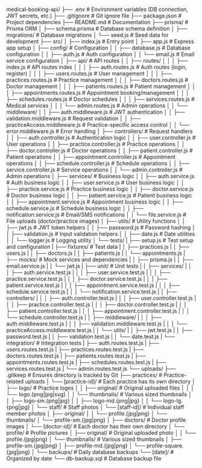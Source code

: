 medical-booking-api/
├── .env                          # Environment variables (DB connection, JWT secrets, etc.)
├── .gitignore                    # Git ignore file
├── package.json                  # Project dependencies
├── README.md                     # Documentation
├── prisma/                       # Prisma ORM
│   ├── schema.prisma             # Database schema definition
│   ├── migrations/               # Database migrations
│   └── seed.js                   # Seed data for development
├── src/
│   ├── index.js                  # Entry point
│   ├── app.js                    # Express app setup
│   ├── config/                   # Configuration
│   │   ├── database.js           # Database configuration
│   │   ├── auth.js               # Auth configuration
│   │   └── email.js              # Email service configuration
│   ├── api/                      # API routes
│   │   ├── routes/
│   │   │   ├── index.js          # API routes index
│   │   │   ├── auth.routes.js    # Auth routes (login, register)
│   │   │   ├── users.routes.js   # User management
│   │   │   ├── practices.routes.js  # Practice management
│   │   │   ├── doctors.routes.js # Doctor management
│   │   │   ├── patients.routes.js # Patient management
│   │   │   ├── appointments.routes.js # Appointment booking/management
│   │   │   ├── schedules.routes.js # Doctor schedules
│   │   │   ├── services.routes.js # Medical services
│   │   │   └── admin.routes.js   # Admin operations
│   │   └── middleware/
│   │       ├── auth.middleware.js # JWT authentication
│   │       ├── validation.middleware.js # Request validation
│   │       ├── practiceAccess.middleware.js # Practice-specific access control
│   │       └── error.middleware.js # Error handling
│   ├── controllers/              # Request handlers
│   │   ├── auth.controller.js    # Authentication logic
│   │   ├── user.controller.js    # User operations
│   │   ├── practice.controller.js # Practice operations
│   │   ├── doctor.controller.js  # Doctor operations
│   │   ├── patient.controller.js # Patient operations
│   │   ├── appointment.controller.js # Appointment operations
│   │   ├── schedule.controller.js # Schedule operations
│   │   ├── service.controller.js # Service operations
│   │   └── admin.controller.js   # Admin operations
│   ├── services/                 # Business logic
│   │   ├── auth.service.js       # Auth business logic
│   │   ├── user.service.js       # User business logic
│   │   ├── practice.service.js   # Practice business logic
│   │   ├── doctor.service.js     # Doctor business logic
│   │   ├── patient.service.js    # Patient business logic
│   │   ├── appointment.service.js # Appointment business logic
│   │   ├── schedule.service.js   # Schedule business logic
│   │   ├── notification.service.js # Email/SMS notifications
│   │   └── file.service.js       # File uploads (doctor/practice images)
│   ├── utils/                    # Utility functions
│   │   ├── jwt.js                # JWT token helpers
│   │   ├── password.js           # Password hashing
│   │   ├── validation.js         # Input validation helpers
│   │   ├── date.js               # Date utilities
│   │   └── logger.js             # Logging utility
│   └──  tests/
|        ├── setup.js                     # Test setup and configuration
|        ├── fixtures/                    # Test data
|        │   ├── practices.js
|        │   ├── users.js
|        │   ├── doctors.js
|        │   ├── patients.js
|        │   └── appointments.js
|        ├── mocks/                       # Mock services and dependencies
|        │   ├── prisma.js
|        │   ├── email.service.js
|        │   └── jwt.js
|        ├── unit/                        # Unit tests
|        │   ├── services/
|        │   │   ├── auth.service.test.js
|        │   │   ├── user.service.test.js
|        │   │   ├── practice.service.test.js
|        │   │   ├── doctor.service.test.js
|        │   │   ├── patient.service.test.js
|        │   │   ├── appointment.service.test.js
|        │   │   ├── schedule.service.test.js
|        │   │   └── notification.service.test.js
|        │   ├── controllers/
|        │   │   ├── auth.controller.test.js
|        │   │   ├── user.controller.test.js
|        │   │   ├── practice.controller.test.js
|        │   │   ├── doctor.controller.test.js
|        │   │   ├── patient.controller.test.js
|        │   │   ├── appointment.controller.test.js
|        │   │   └── schedule.controller.test.js
|        │   ├── middleware/
|        │   │   ├── auth.middleware.test.js
|        │   │   ├── validation.middleware.test.js
|        │   │   └── practiceAccess.middleware.test.js
|        │   └── utils/
|        │       ├── jwt.test.js
|        │       ├── password.test.js
|        │       ├── validation.test.js
|        │       └── date.test.js
|        └── integration/                 # Integration tests
|            ├── auth.routes.test.js
|            ├── users.routes.test.js
|            ├── practices.routes.test.js
|            ├── doctors.routes.test.js
|            ├── patients.routes.test.js
|            ├── appointments.routes.test.js
|            ├── schedules.routes.test.js
|            ├── services.routes.test.js
|            └── admin.routes.test.js
└── uploads/
    ├── .gitkeep                    # Ensures directory is tracked by Git
    ├── practices/                  # Practice-related uploads
    │   └── [practice-id]/          # Each practice has its own directory
    │       ├── logo/               # Practice logos
    │       │   ├── original/       # Original uploaded files
    │       │   │   └── logo.{png|jpg|svg}
    │       │   └── thumbnails/     # Various sized thumbnails
    │       │       ├── logo-sm.{png|jpg}
    │       │       ├── logo-md.{png|jpg}
    │       │       └── logo-lg.{png|jpg}
    │       └── staff/              # Staff photos
    │           └── [staff-id]/     # Individual staff member photos
    │               ├── original/
    │               │   └── profile.{jpg|png}
    │               └── thumbnails/
    │                   └── profile-sm.{jpg|png}
    │
    ├── doctors/                    # Doctor profile images
    │   └── [doctor-id]/            # Each doctor has their own directory
    │       └── profile/            # Profile pictures
    │           ├── original/       # Original uploaded photo
    │           │   └── profile.{jpg|png}
    │           └── thumbnails/     # Various sized thumbnails
    │               ├── profile-sm.{jpg|png}
    │               ├── profile-md.{jpg|png}
    │               └── profile-square.{jpg|png}
    │
    └── backups/                    # Daily database backups
        └── [date]/                 # Organized by date
            └── db-backup.sql       # Database backup file